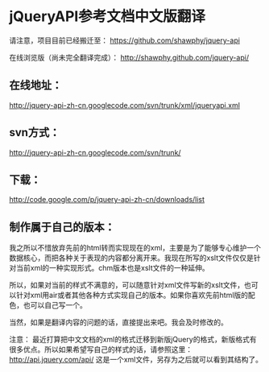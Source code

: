 # jQueryAPI参考文档中文版翻译 #

请注意，项目目前已经搬迁至：
https://github.com/shawphy/jquery-api

在线浏览版（尚未完全翻译完成）：
http://shawphy.github.com/jquery-api/







## 在线地址： ##
http://jquery-api-zh-cn.googlecode.com/svn/trunk/xml/jqueryapi.xml

## svn方式： ##
http://jquery-api-zh-cn.googlecode.com/svn/trunk/

## 下载： ##
http://code.google.com/p/jquery-api-zh-cn/downloads/list

## 制作属于自己的版本： ##
我之所以不惜放弃先前的html转而实现现在的xml，主要是为了能够专心维护一个数据核心，而把各种关于表现的内容都分离开来。我现在所写的xslt文件仅仅是针对当前xml的一种实现形式。chm版本也是xslt文件的一种延伸。

所以，如果对当前的样式不满意的，可以随意针对xml文件写新的xslt文件，也可以针对xml用air或者其他各种方式实现自己的版本。如果你喜欢先前html版的配色，也可以自己写一个。

当然，如果是翻译内容的问题的话，直接提出来吧。我会及时修改的。

注意： 最近打算把中文文档的xml的格式迁移到新版jQuery的格式，新版格式有很多优点。所以如果希望写自己的样式的话，请参照这里： http://api.jquery.com/api/ 这是一个xml文件，另存为之后就可以看到其结构了。